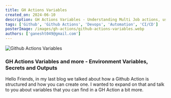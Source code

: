 ```yaml
---
title: GH Actions Variables
created_on: 2024-06-10
description: GH Actions Variables - Understanding Multi Job actions, using Secrets, Variables and Outputs
tags: ['Github', 'Github Actions', 'Devops', 'Automation', 'CI/CD']
posterImage: /images/gh-actions/github-actions-variables.webp
authors: ['ganesht049@gmail.com']
---
```


![Github Actions Variables](/images/gh-actions/github-actions-variables.webp)

### GH Actions Variables and more - Environment Variables, Secrets and Outputs

Hello Friends, in my last blog we talked about how a Github Action is 
structured and how you can create one. I wanted to expand on that and talk to
you about variables that you can find in a GH Action a bit more.
